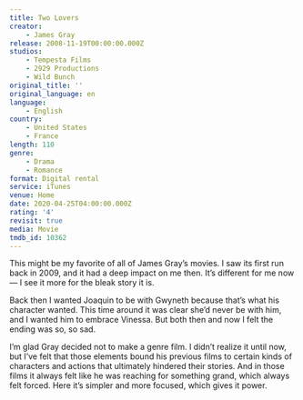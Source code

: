 ```yaml
---
title: Two Lovers
creator:
    - James Gray
release: 2008-11-19T00:00:00.000Z
studios:
    - Tempesta Films
    - 2929 Productions
    - Wild Bunch
original_title: ''
original_language: en
language:
    - English
country:
    - United States
    - France
length: 110
genre:
    - Drama
    - Romance
format: Digital rental
service: iTunes
venue: Home
date: 2020-04-25T04:00:00.000Z
rating: '4'
revisit: true
media: Movie
tmdb_id: 10362
---
```


This might be my favorite of all of James Gray’s movies. I saw its first run back in 2009, and it had a deep impact on me then. It’s different for me now — I see it more for the bleak story it is.

Back then I wanted Joaquin to be with Gwyneth because that’s what his character wanted. This time around it was clear she’d never be with him, and I wanted him to embrace Vinessa. But both then and now I felt the ending was so, so sad.

I’m glad Gray decided not to make a genre film. I didn’t realize it until now, but I’ve felt that those elements bound his previous films to certain kinds of characters and actions that ultimately hindered their stories. And in those films it always felt like he was reaching for something grand, which always felt forced. Here it’s simpler and more focused, which gives it power.
